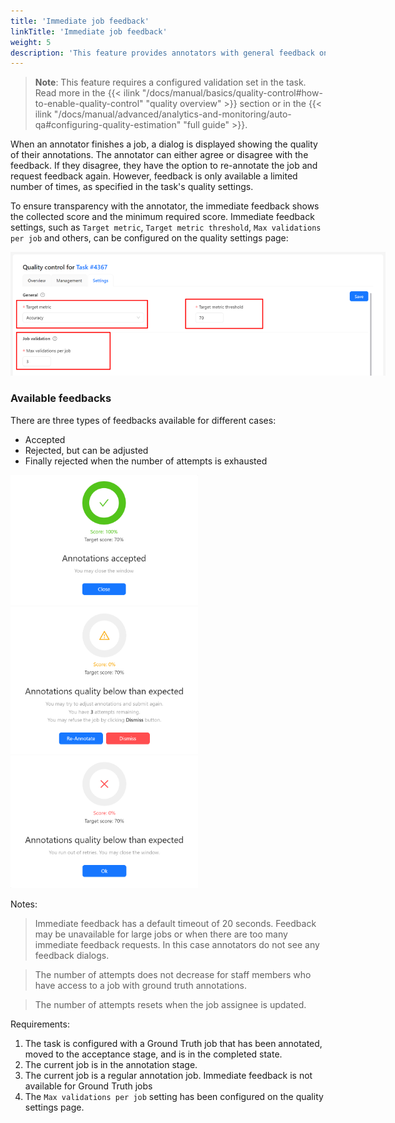 ```yaml
---
title: 'Immediate job feedback'
linkTitle: 'Immediate job feedback'
weight: 5
description: 'This feature provides annotators with general feedback on their performance in a job.'
---
```


> **Note**: This feature requires a configured validation set in the task. Read more
> in the
> {{< ilink "/docs/manual/basics/quality-control#how-to-enable-quality-control" "quality overview" >}}
> section or in the
{{< ilink "/docs/manual/advanced/analytics-and-monitoring/auto-qa#configuring-quality-estimation" "full guide" >}}.

When an annotator finishes a job, a dialog is displayed showing the quality of their annotations.
The annotator can either agree or disagree with the feedback.
If they disagree, they have the option to re-annotate the job and request feedback again.
However, feedback is only available a limited number of times, as specified in the task's quality settings.

To ensure transparency with the annotator, the immediate feedback shows the collected score and
the minimum required score.
Immediate feedback settings, such as `Target metric`, `Target metric threshold`,
`Max validations per job` and others, can be configured on the quality settings page:

<img src="/images/immediate-feedback-quality-settings.png" style="max-width: 600px;">

### Available feedbacks

There are three types of feedbacks available for different cases:
- Accepted
- Rejected, but can be adjusted
- Finally rejected when the number of attempts is exhausted

<img src="/images/immediate-feedback-accept.png" style="max-width: 300px;">
<img src="/images/immediate-feedback-reject.png" style="max-width: 300px;">
<img src="/images/immediate-feedback-final-reject.png" style="max-width: 300px;">

Notes:

> Immediate feedback has a default timeout of 20 seconds.
Feedback may be unavailable for large jobs or when there are too many immediate feedback requests.
In this case annotators do not see any feedback dialogs.

> The number of attempts does not decrease for staff members who have access to a job with ground truth annotations.

> The number of attempts resets when the job assignee is updated.

Requirements:
1. The task is configured with a Ground Truth job that has been annotated,
moved to the acceptance stage, and is in the completed state.
2. The current job is in the annotation stage.
3. The current job is a regular annotation job. Immediate feedback is not available for Ground Truth jobs
4. The `Max validations per job` setting has been configured on the quality settings page.



